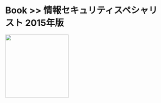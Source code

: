 # Book >> 情報セキュリティスペシャリスト 2015年版

<img src="https://cover.openbd.jp/9784798138503.jpg" style="width: 200px"/>